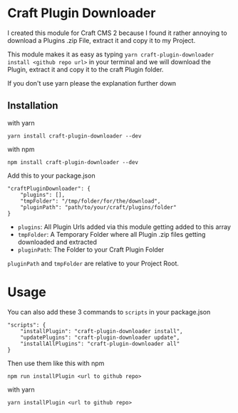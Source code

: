# Craft Plugin Downloader
I created this module for Craft CMS 2 because I found it rather annoying to download a Plugins .zip File, extract it and copy it to my Project.

This module makes it as easy as typing `yarn craft-plugin-downloader install <github repo url>` in your terminal and we will download the Plugin, extract it and copy it to the craft Plugin folder.

If you don't use yarn please the explanation further down

## Installation

with yarn
```
yarn install craft-plugin-downloader --dev
```

with npm
```
npm install craft-plugin-downloader --dev
```

Add this to your package.json

```
"craftPluginDownloader": {
    "plugins": [],
    "tmpFolder": "/tmp/folder/for/the/download",
    "pluginPath": "path/to/your/craft/plugins/folder"
}
```

* `plugins`: All Plugin Urls added via this module getting added to this array
* `tmpFolder`: A Temporary Folder where all Plugin .zip files getting downloaded and extracted
* `pluginPath`: The Folder to your Craft Plugin Folder

`pluginPath` and `tmpFolder` are relative to your Project Root.


# Usage
You can also add these 3 commands to `scripts` in your package.json

```
"scripts": {
    "installPlugin": "craft-plugin-downloader install",
    "updatePlugins": "craft-plugin-downloader update",
    "installAllPlugins": "craft-plugin-downloader all"
}
```

Then use them like this
with npm
```
npm run installPlugin <url to github repo>
```

with yarn
```
yarn installPlugin <url to github repo>
```
